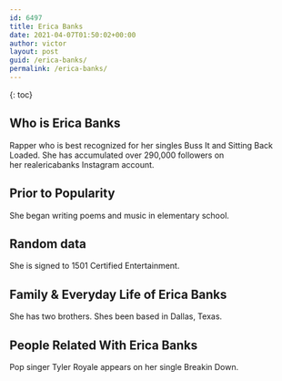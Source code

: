 ```yaml
---
id: 6497
title: Erica Banks
date: 2021-04-07T01:50:02+00:00
author: victor
layout: post
guid: /erica-banks/
permalink: /erica-banks/
---
```



{: toc}


## Who is Erica Banks



Rapper who is best recognized for her singles Buss It and Sitting Back Loaded. She has accumulated over 290,000 followers on her realericabanks Instagram account. 

                
                
                
## Prior to Popularity



She began writing poems and music in elementary school. 

                
                
                
## Random data



She is signed to 1501 Certified Entertainment. 

                
                
                
## Family & Everyday Life of Erica Banks



She has two brothers. Shes been based in Dallas, Texas.

                
                
                
## People Related With Erica Banks



Pop singer Tyler Royale appears on her single Breakin Down. 

                
              
            
          
          
          